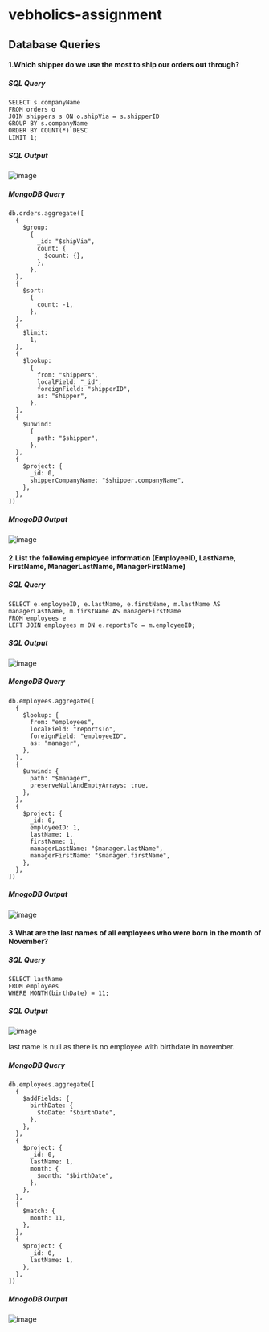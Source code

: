 # vebholics-assignment

## Database Queries

#### 1.Which shipper do we use the most to ship our orders out through?
##### SQL Query
```
SELECT s.companyName
FROM orders o
JOIN shippers s ON o.shipVia = s.shipperID
GROUP BY s.companyName
ORDER BY COUNT(*) DESC
LIMIT 1;
```
##### SQL Output
![image](https://github.com/dhruv-mehta99/vebholics-assignment/assets/64527640/5b793fc4-5646-401e-a9a0-e324bc41d58d)

##### MongoDB Query
```
db.orders.aggregate([
  {
    $group:
      {
        _id: "$shipVia",
        count: {
          $count: {},
        },
      },
  },
  {
    $sort:
      {
        count: -1,
      },
  },
  {
    $limit:
      1,
  },
  {
    $lookup:
      {
        from: "shippers",
        localField: "_id",
        foreignField: "shipperID",
        as: "shipper",
      },
  },
  {
    $unwind:
      {
        path: "$shipper",
      },
  },
  {
    $project: {
      _id: 0,
      shipperCompanyName: "$shipper.companyName",
    },
  },
])
```
##### MnogoDB Output
![image](https://github.com/dhruv-mehta99/vebholics-assignment/assets/64527640/b155d21a-a04c-4cb0-9629-2805c4364d17)


#### 2.List the following employee information (EmployeeID, LastName, FirstName, ManagerLastName, ManagerFirstName)
##### SQL Query
```
SELECT e.employeeID, e.lastName, e.firstName, m.lastName AS managerLastName, m.firstName AS managerFirstName
FROM employees e
LEFT JOIN employees m ON e.reportsTo = m.employeeID;
```
##### SQL Output
![image](https://github.com/dhruv-mehta99/vebholics-assignment/assets/64527640/0c81dca6-53aa-4ee6-a7f0-7a88a5f44d5c)

##### MongoDB Query
```
db.employees.aggregate([
  {
    $lookup: {
      from: "employees",
      localField: "reportsTo",
      foreignField: "employeeID",
      as: "manager",
    },
  },
  {
    $unwind: {
      path: "$manager",
      preserveNullAndEmptyArrays: true,
    },
  },
  {
    $project: {
      _id: 0,
      employeeID: 1,
      lastName: 1,
      firstName: 1,
      managerLastName: "$manager.lastName",
      managerFirstName: "$manager.firstName",
    },
  },
])
```
##### MnogoDB Output
![image](https://github.com/dhruv-mehta99/vebholics-assignment/assets/64527640/d240ce14-81bb-4cfd-9e56-d13d7cfe1020)


#### 3.What are the last names of all employees who were born in the month of November?
##### SQL Query
```
SELECT lastName
FROM employees
WHERE MONTH(birthDate) = 11;
```
##### SQL Output
![image](https://github.com/dhruv-mehta99/vebholics-assignment/assets/64527640/1456374e-06dc-43ef-a5d1-ab87435be82b)

last name is null as there is no employee with birthdate in november.

##### MongoDB Query
```
db.employees.aggregate([
  {
    $addFields: {
      birthDate: {
        $toDate: "$birthDate",
      },
    },
  },
  {
    $project: {
      _id: 0,
      lastName: 1,
      month: {
        $month: "$birthDate",
      },
    },
  },
  {
    $match: {
      month: 11,
    },
  },
  {
    $project: {
      _id: 0,
      lastName: 1,
    },
  },
])
```
##### MnogoDB Output
![image](https://github.com/dhruv-mehta99/vebholics-assignment/assets/64527640/a7c98b34-c6c0-4c63-90ff-98f1a71b8a20)

